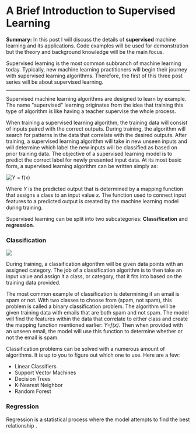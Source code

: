 # A Brief Introduction to Supervised Learning

<b>Summary:</b> In this post I will discuss the details of <b>supervised</b> machine learning and its applications. Code examples will be used for demonstration but the theory and background knowledge will be the main focus.

Supervised learning is the most common subbranch of machine learning today. Typically, new machine learning practitioners will begin their journey with supervised learning algorithms. Therefore, the first of this three post series will be about supervised learning.

<hr>

Supervised machine learning algorithms are designed to learn by example. The name "supervised" learning originates from the idea that training this type of algorithm is like having a teacher supervise the whole process.

When training a supervised learning algorithm, the training data will consist of inputs paired with the correct outputs. During training, the algorithm will search for patterns in the data that correlate with the desired outputs. After training, a supervised learning algorithm will take in new unseen inputs and will determine which label the new inputs will be classified as based on prior training data. The objective of a supervised learning model is to predict the correct label for newly presented input data. At its most basic form, a supervised learning algorithm can be written simply as:

<img src="https://latex.codecogs.com/png.latex?\dpi{120}&space;Y&space;=&space;f(x)" title="Y = f(x)" style='display: block; margin: auto;'>

Where *Y* is the predicted output that is determined by a mapping function that assigns a class to an input value *x*. The function used to connect input features to a predicted output is created by the machine learning model during training.

Supervised learning can be split into two subcategories: <b>Classification</b> and <b>regression</b>.

### Classification

<img src='?raw=true' style='margin: auto; display: block;'>

During training, a classification algorithm will be given data points with an assigned category. The job of a classification algorithm is to then take an input value and assign it a class, or category, that it fits into based on the training data provided.

The most common example of classification is determining if an email is spam or not. With two classes to choose from (spam, not spam), this problem is called a binary classification problem. The algorithm will be given training data with emails that are both spam and not spam. The model will find the features within the data that correlate to either class and create the mapping function mentioned earlier: *Y=f(x)*. Then when provided with an unseen email, the model will use this function to determine whether or not the email is spam.

Classification problems can be solved with a numerous amount of algorithms. It is up to you to figure out which one to use. Here are a few:
  * Linear Classifiers
  * Support Vector Machines
  * Decision Trees
  * K-Nearest Neighbor
  * Random Forest

### Regression

Regression is a statistical process where the model attempts to find the best relationship .  
